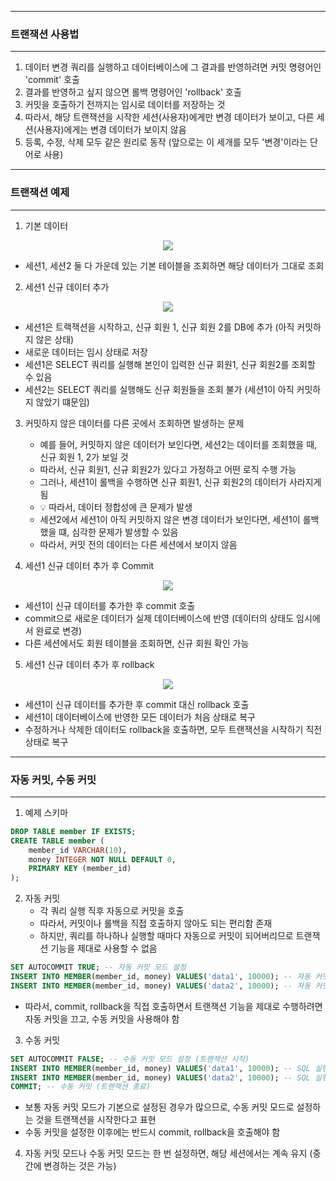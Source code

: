 -----
### 트랜잭션 사용법
-----
1. 데이터 변경 쿼리를 실행하고 데이터베이스에 그 결과를 반영하려면 커밋 명령어인 'commit' 호출
2. 결과를 반영하고 싶지 않으면 롤백 명령어인 'rollback' 호출
3. 커밋을 호출하기 전까지는 임시로 데이터를 저장하는 것
4. 따라서, 해당 트랜잭션을 시작한 세션(사용자)에게만 변경 데이터가 보이고, 다른 세션(사용자)에게는 변경 데이터가 보이지 않음
5. 등록, 수정, 삭제 모두 같은 원리로 동작 (앞으로는 이 세개를 모두 '변경'이라는 단어로 사용)

-----
### 트랜잭션 예제
-----
1. 기본 데이터
<div align="center">
<img src="https://github.com/sooyounghan/Spring/assets/34672301/a56ca684-e00a-49ed-b66d-252d0e4edf83">
</div>

   -  세션1, 세션2 둘 다 가운데 있는 기본 테이블을 조회하면 해당 데이터가 그대로 조회

2. 세션1 신규 데이터 추가
<div align="center">
<img src="https://github.com/sooyounghan/Spring/assets/34672301/67cc7ea3-f9ea-45ad-a7f5-0e75d1e6c5f2">
</div>

  - 세션1은 트랙잭션을 시작하고, 신규 회원 1, 신규 회원 2를 DB에 추가 (아직 커밋하지 않은 상태)
  - 새로운 데이터는 임시 상태로 저장
  - 세션1은 SELECT 쿼리를 실행해 본인이 입력한 신규 회원1, 신규 회원2를 조회할 수 있음
  - 세션2는 SELECT 쿼리를 실행해도 신규 회원들을 조회 불가 (세션1이 아직 커밋하지 않았기 떄문임)

3. 커밋하지 않은 데이터를 다른 곳에서 조회하면 발생하는 문제
   - 예를 들어, 커밋하지 않은 데이터가 보인다면, 세션2는 데이터를 조회했을 때, 신규 회원 1, 2가 보일 것
   - 따라서, 신규 회원1, 신규 회원2가 있다고 가정하고 어떤 로직 수행 가능
   - 그러나, 세션1이 롤백을 수행하면 신규 회원1, 신규 회원2의 데이터가 사라지게 됨
   - 💡 따라서, 데이터 정합성에 큰 문제가 발생
   - 세션2에서 세션1이 아직 커밋하지 않은 변경 데이터가 보인다면, 세션1이 롤백했을 떄, 심각한 문제가 발생할 수 있음
   - 따라서, 커밋 전의 데이터는 다른 세션에서 보이지 않음

4. 세션1 신규 데이터 추가 후 Commit
<div align="center">
<img src="https://github.com/sooyounghan/Spring/assets/34672301/0b2188bd-2182-4f2b-85af-386c4fd2e6902">
</div>

  - 세션1이 신규 데이터를 추가한 후 commit 호출
  - commit으로 새로운 데이터가 실제 데이터베이스에 반영 (데이터의 상태도 임시에서 완료로 변경)
  - 다른 세션에서도 회원 테이블을 조회하면, 신규 회원 확인 가능

5. 세션1 신규 데이터 추가 후 rollback
<div align="center">
<img src="https://github.com/sooyounghan/Spring/assets/34672301/7b39fa78-0621-4e7a-bbcd-1f5cbae10664">
</div>

  - 세션1이 신규 데이터를 추가한 후 commit 대신 rollback 호출
  - 세션1이 데이터베이스에 반영한 모든 데이터가 처음 상태로 복구
  - 수정하거나 삭제한 데이터도 rollback을 호출하면, 모두 트랜잭션을 시작하기 직전 상태로 복구

-----
### 자동 커밋, 수동 커밋
-----
1. 예제 스키마
```sql
DROP TABLE member IF EXISTS; 
CREATE TABLE member (
    member_id VARCHAR(10),
    money INTEGER NOT NULL DEFAULT 0, 
    PRIMARY KEY (member_id)
);
```

2. 자동 커밋
   - 각 쿼리 실행 직후 자동으로 커밋을 호출
   - 따라서, 커밋이나 롤백을 직접 호출하지 않아도 되는 편리함 존재
   - 하지만, 쿼리를 하나하나 실행할 때마다 자동으로 커밋이 되어버리므로 트랜잭션 기능을 제대로 사용할 수 없음
```sql
SET AUTOCOMMIT TRUE; -- 자동 커밋 모드 설정
INSERT INTO MEMBER(member_id, money) VALUES('data1', 10000); -- 자동 커밋 (트랜잭션 시작 - SQL 실행 - 트랜잭션 종료)
INSERT INTO MEMBER(member_id, money) VALUES('data2', 10000); -- 자동 커밋 (트랜잭션 시작 - SQL 실행 - 트랜잭션 종료)
```
   - 따라서, commit, rollback을 직접 호출하면서 트랜잭션 기능을 제대로 수행하려면 자동 커밋을 끄고, 수동 커밋을 사용해야 함

3. 수동 커밋
```sql
SET AUTOCOMMIT FALSE; -- 수동 커밋 모드 설정 (트랜잭션 시작)
INSERT INTO MEMBER(member_id, money) VALUES('data1', 10000); -- SQL 실행
INSERT INTO MEMBER(member_id, money) VALUES('data2', 10000); -- SQL 실행
COMMIT; -- 수동 커밋 (트랜잭션 종료)
```
   - 보통 자동 커밋 모드가 기본으로 설정된 경우가 많으므로, 수동 커밋 모드로 설정하는 것을 트랜잭션을 시작한다고 표현
   - 수동 커밋을 설정한 이후에는 반드시 commit, rollback을 호출해야 함

4. 자동 커밋 모드나 수동 커밋 모드는 한 번 설정하면, 해당 세션에서는 계속 유지 (중간에 변경하는 것은 가능)
